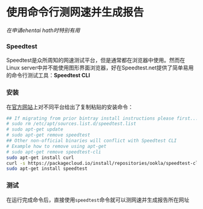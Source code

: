# 使用命令行测网速并生成报告
*在申请ehentai hath时特别有用*

### Speedtest
Speedtest是众所周知的网速测试平台，但是通常都在浏览器中使用。然而在Linux server中并不能使用图形界面浏览器，好在Speedtest.net提供了简单易用的命令行测试工具：**Speedtest CLI**

### 安装
在[官方网站](https://www.speedtest.net/apps/cli/)上对不同平台给出了复制粘贴的安装命令：

```sh
## If migrating from prior bintray install instructions please first...
# sudo rm /etc/apt/sources.list.d/speedtest.list
# sudo apt-get update
# sudo apt-get remove speedtest
## Other non-official binaries will conflict with Speedtest CLI
# Example how to remove using apt-get
# sudo apt-get remove speedtest-cli
sudo apt-get install curl
curl -s https://packagecloud.io/install/repositories/ookla/speedtest-cli/script.deb.sh | sudo bash
sudo apt-get install speedtest
```

### 测试
在运行完成命令后，直接使用`speedtest`命令就可以测网速并生成报告所在网址